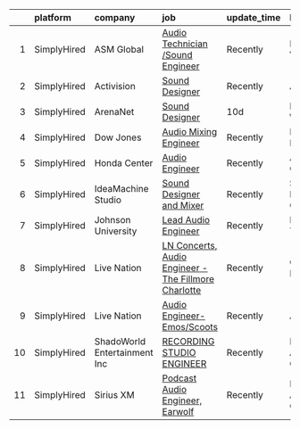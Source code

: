 

|    | platform    | company                      | job                                                                                                                                                             | update_time   | location          |
|---:|:------------|:-----------------------------|:----------------------------------------------------------------------------------------------------------------------------------------------------------------|:--------------|:------------------|
|  1 | SimplyHired | ASM Global                   | [Audio Technician /Sound Engineer](https://www.simplyhired.com/job/MRjHvkcOnqTe8zt2klGlQbUsCR1Wt_QHI3OVBAHyxZFAC61m_1lyvA?q=audio+engineer)                     | Recently      | Richmond, VA      |
|  2 | SimplyHired | Activision                   | [Sound Designer](https://www.simplyhired.com/job/i7qlcqa6pP-srEpgyNNEjRvZmW5tDc8R6vUqXUq0hP94Ee2Cl5AgeQ?q=audio+engineer)                                       | Recently      | Austin, TX        |
|  3 | SimplyHired | ArenaNet                     | [Sound Designer](https://www.simplyhired.com/job/rThG5IY9IzWMAoan9hcJnI7UxDCG6Ihg__kK3_DSy7e3u3DOyW-XHQ?q=audio+engineer)                                       | 10d           | Bellevue, WA      |
|  4 | SimplyHired | Dow Jones                    | [Audio Mixing Engineer](https://www.simplyhired.com/job/mYBxqupVmRoT43f7LmDVlrB_XLeqR2fODO2G3gz--Ccz5u-QLSZRUg?q=audio+engineer)                                | Recently      | New York, NY      |
|  5 | SimplyHired | Honda Center                 | [Audio Engineer](https://www.simplyhired.com/job/dx38eLnMQ-8_BYVxTd0N8Tbmys5AThYuzbrEomXdd2XT5eneII8jYw?q=audio+engineer)                                       | Recently      | Anaheim, CA       |
|  6 | SimplyHired | IdeaMachine Studio           | [Sound Designer and Mixer](https://www.simplyhired.com/job/3_cnKWbKCzfz8K406esix9aXeGkS2iLw6vp3jwYHfDLUWBO0TV9GDQ?q=audio+engineer)                             | Recently      | San Francisco, CA |
|  7 | SimplyHired | Johnson University           | [Lead Audio Engineer](https://www.simplyhired.com/job/cdDHJQnKvp0PvDQTr-tASc_wR0VRfRHwbKBKvK7UiKV69Dh-R5u62w?q=audio+engineer)                                  | Recently      | Knoxville, TN     |
|  8 | SimplyHired | Live Nation                  | [LN Concerts, Audio Engineer - The Fillmore Charlotte](https://www.simplyhired.com/job/uljQlNVSkXwZhY5An2mToyLtva1EhYJKsqZfSru3zhmPS9_LgzQITQ?q=audio+engineer) | Recently      | Charlotte, NC     |
|  9 | SimplyHired | Live Nation                  | [Audio Engineer- Emos/Scoots](https://www.simplyhired.com/job/j-j0XR4QeM7NOgvm18RWWx_C2qawAr8MQzThJbjIVt9l9F_YTPKfOw?q=audio+engineer)                          | Recently      | Austin, TX        |
| 10 | SimplyHired | ShadoWorld Entertainment Inc | [RECORDING STUDIO ENGINEER](https://www.simplyhired.com/job/GwCuzAE1Z75JKGOc64ylj3GPMzBTziX1HpRLOs1Ry1SWuirAjqBXVA?q=audio+engineer)                            | Recently      | Los Angeles, CA   |
| 11 | SimplyHired | Sirius XM                    | [Podcast Audio Engineer, Earwolf](https://www.simplyhired.com/job/yUtLxaQKE8oyt3F_scyK52s-sIJSfsX2QZl6rLS1JSxdSCFj8ZpLaA?q=audio+engineer)                      | Recently      | Los Angeles, CA   |